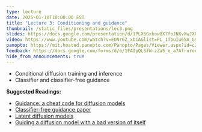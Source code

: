 ```yaml
---
type: lecture
date: 2025-01-10T10:00:00 EST
title: "Lecture 3: Conditioning and guidance"
thumbnail: /static_files/presentations/lec3.png
slides: https://docs.google.com/presentation/d/1PLX6Gxkow8X7foJNXvXwJXCngFoNMCWpxDynoQ_QFQU/edit?usp=sharing
video: https://www.youtube.com/watch?v=EUNr6Z_xbCA&list=PL_1TbuIu65A_G908tHHvTnyQsueR17rMh&index=3
panopto: https://mit.hosted.panopto.com/Panopto/Pages/Viewer.aspx?id=c29be59f-d7cb-4cd5-b8ad-b24f012ed8f7
feedback: https://docs.google.com/forms/d/e/1FAIpQLSfW-zZaS_e_a7Afruroe2E5lQSA-l8WS3lx5SZI8wyuCdNPHg/viewform?usp=dialog
hide_from_announcements: true
---
```

 * Conditional diffusion training and inference
 * Classifier and classifier-free guidance

**Suggested Readings:**
- [Guidance: a cheat code for diffusion models](https://sander.ai/2022/05/26/guidance.html)
- [Classifier-free guidance paper](https://arxiv.org/abs/2207.12598)
- [Latent diffusion models](https://arxiv.org/pdf/2112.10752)
- [Guiding a diffusion model with a bad version of itself](https://arxiv.org/abs/2406.02507)
